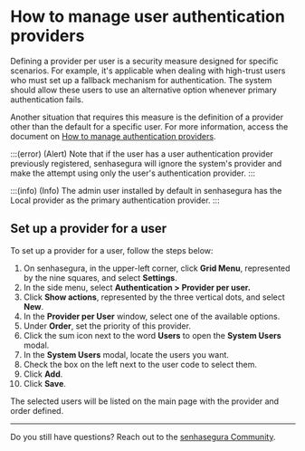 # How to manage user authentication providers

Defining a provider per user is a security measure designed for specific scenarios. For example, it's applicable when dealing with high-trust users who must set up a fallback mechanism for authentication. The system should allow these users to use an alternative option whenever primary authentication fails.

Another situation that requires this measure is the definition of a provider other than the default for a specific user. For more information, access the document on [How to manage authentication providers](/v3-33/docs/how-to-manage-authentication-providers).

:::(error) (Alert)
Note that if the user has a user authentication provider previously registered, senhasegura will ignore the system's provider and make the attempt using only the user's authentication provider.
:::

:::(info) (Info)
The admin user installed by default in senhasegura has the Local provider as the primary authentication provider.
:::

## Set up a provider for a user

To set up a provider for a user, follow the steps below:

1. On senhasegura, in the upper-left corner, click **Grid Menu**, represented by the nine squares, and select **Settings**.
2. In the side menu, select **Authentication > Provider per user.**
3. Click **Show actions**, represented by the three vertical dots, and select **New**.
4. In the **Provider per User** window, select one of the available options.
5. Under **Order**, set the priority of this provider.
6. Click the sum icon next to the word **Users** to open the **System Users** modal.
7. In the **System Users** modal, locate the users you want.
8. Check the box on the left next to the user code to select them.
9. Click **Add**.
10. Click **Save**.

The selected users will be listed on the main page with the provider and order defined.

***

Do you still have questions? Reach out to the [senhasegura Community](https://community.senhasegura.io/).